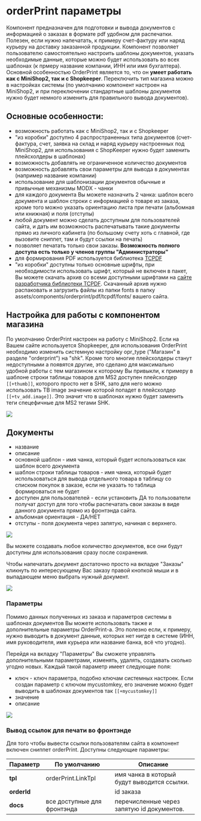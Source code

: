 
# orderPrint параметры

Компонент предназначен для подготовки и вывода документов с информацией о заказах в формате pdf удобном для распечатки. Полезен, если нужно напечатать, к примеру счет-фактуру или наряд курьеру на доставку заказанной продукции. Компонент позволяет пользователю самостоятельно настроить шаблоны документов, указать необходимые данные, которые можно будет использовать во всех шаблонах (к прмеру название компании, ИНН или имя бухгалтера). Основной особенностью OrderPrint является то, что он **умеет работать как с MiniShop2, так и с Shopkeeper**. Переключить тип магазина можно в настройках системы (по умолчанию компонент настроен на MiniShop2, и при переключении стандартные шаблоны документов нужно будет немного изменить для правильного вывода документов).

## Основные особенности:

* возможность работать как с MiniShop2, так и с Shopkeeper
* "из коробки" доступно 4 распространенных типа документов (счет-фактура, счет, заявка на склад и наряд курьеру настроенных под MiniShop2, для использования с ShopKeeper нужно будет заменить плейсхолдеры в шаблонах)
* возможность добавлять не ограниченное количество документов
* возможность добавлять свои параметры для вывода в документах (например название компании)
* использование для шаблонизации документов обычные и привычные механизмы MODX - чанки
* для каждого документа Вы можете назначить 2 чанка: шаблон всего документа и шаблон строки с информацией о товаре из заказа, кроме того можно указать ориентацию листа при печати (альбомная или книжная) и поля (отступы)
* любой документ можно сделать доступным для пользователей сайта, и дать им возможность распечатывать такие документы прямо из личного кабинета (по большому счету хоть с главной, где вызовите сниппет, там и будут ссылки на печать)
* позволяет печатать только свои заказы. **Возможность полного доступа есть только у членов группы "Администраторы"**
* для формирования PDF используется библиотека [TCPDF][1]
* "из коробки" доступны только основные шрифты, при необходимости использовать шрифт, который не включен в пакет, Вы можете скачать архив со всеми доступными шрифтами на [сайте разработчика библиотеки TCPDF][1]. Скачанный архив нужно распаковать и загрузить файлы из папки fonts в папку assets/components/orderprint/pdf/tcpdf/fonts/ вашего сайта.

## Настройка для работы с компонентом магазина

По умолчанию OrderPrint настроен на работу с MiniShop2. Если на Вашем сайте используется Shopkeeper, для использования OrderPrint необходимо изменить системную настройку opr_type ("Магазин" в разделе "orderprint") на "shk". Кроме того многие плейсхолдеры станут недоступными а появятся другие, это сделано для максимально удобной работы с тем магазином к которому Вы привыкли, к примеру в шаблоне строки таблицы товаров для MS2 доступен плейсхолдер `[[+thumb]]`, которого просто нет в SHK, зато для него можно использовать ТВ image значение которой попадет в плейсхолдер `[[+tv_add.image]]`. Это значит что в шаблонах нужно будет заменить теги спецефичные для MS2 тегами SHK.

[![](https://file.modx.pro/files/d/3/0/d304fe6fba31836932c5078552067505s.jpg)](https://file.modx.pro/files/d/3/0/d304fe6fba31836932c5078552067505.png)

## Документы

* название
* описание
* основной шаблон - имя чанка, который будет использоваться как шаблон всего документа
* шаблон строки таблицы товаров - имя чанка, который будет использоваться для вывода отдельного товара в таблицу со списком покупок в заказе, если не указать то таблица формироваться не будет
* доступен для пользователей - если установить ДА то пользователи получат доступ для того чтобы распечатать свои заказы в виде данного документа прямо из фронтэнда сайта.
* альбомная ориентация - ДА/НЕТ
* отступы - поля документа через запятую, начиная с верхнего.

[![](https://file.modx.pro/files/b/1/1/b117448eccebd86514aa2777edd1aab6s.jpg)](https://file.modx.pro/files/b/1/1/b117448eccebd86514aa2777edd1aab6.png)

Вы можете создавать любое количество документов, все они будут доступны для использования сразу после сохранения.

Чтобы напечатать документ достаточно просто на вкладке "Заказы" кликнуть по интересующему Вас заказу правой кнопкой мыши и в выпадающем меню выбрать нужный документ.

[![](https://file.modx.pro/files/3/c/3/3c3a98c4cdae9b9d6b5a2b67211b0b6bs.jpg)](https://file.modx.pro/files/3/c/3/3c3a98c4cdae9b9d6b5a2b67211b0b6b.png)

### Параметры

Помимо данных полученных из заказа и параметров системы в шаблонах документов Вы можете использовать также и дополнительные параметры OrderPrint-а. Это полезно если, к примеру, нужно выводить в документ данные, которых нет нигде в системе (ИНН, имя руководителя, имя курьера или название банка, всё что угодно).

Перейдя на вкладку "Параметры" Вы сможете управлять дополнительными параметрами, изменять, удалять, создавать сколько угодно новых. Каждый такой параметр имеет следующие поля:

* ключ - ключ параметра, подобно ключам системных настроек. Если создан параметр с ключом mycustomkey, его значение можно будет выводить в шаблонах документов так `[[+mycustomkey]]`
* значение
* описание

[![](https://file.modx.pro/files/0/b/7/0b78713cb7d1faad3032a043ba2168d4s.jpg)](https://file.modx.pro/files/0/b/7/0b78713cb7d1faad3032a043ba2168d4.png)

### Вывод ссылок для печати во фронтэнде

Для того чтобы вывести ссылки пользователям сайта в компонент включен сниппет orderPrint. Доступны следующие параметры:

| Параметр    | По умолчанию                | Описание                                    |
| ----------- | --------------------------- | ------------------------------------------- |
| **tpl**     | orderPrint.LinkTpl          | имя чанка в который будут выводится ссылки. |
| **orderId** |                             | id заказа                                   |
| **docs**    | все доступные для фронтэнда | перечисленные через запятую id документов.  |

[1]: http://www.tcpdf.org/
